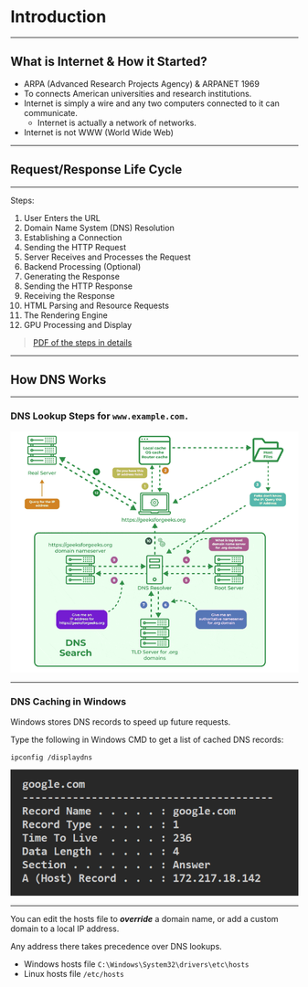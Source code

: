 # Introduction

---

## What is Internet & How it Started?

- ARPA (Advanced Research Projects Agency) & ARPANET 1969
- To connects American universities and research institutions.
- Internet is simply a wire and any two computers connected to it can communicate.
  - Internet is actually a network of networks.
- Internet is not WWW (World Wide Web)

<!--

Cold War Era

- ARPANET used packet switching to send data between computers.
- In 1983, ARPANET transitioned to the TCP/IP protocol suite, which is still used today.
  - TCP/IP stands for Transmission Control Protocol/Internet Protocol.

- The first web browser, WorldWideWeb, was created by Tim Berners-Lee in 1990.
- In 1991, the first website was created by Tim Berners-Lee.
- The World Wide Web became publicly accessible in 1993.

-->

---

## Request/Response Life Cycle

<Youtube id="hWyBeEF3CqQ" width="70%" height="70%" class="m-auto mt-4" />

---

<div class="text-2xl mb-3">Steps:</div>

1. User Enters the URL
2. <span v-click>Domain Name System (DNS) Resolution</span>
3. <span v-click>Establishing a Connection</span>
4. <span v-click>Sending the HTTP Request</span>
5. <span v-click>Server Receives and Processes the Request</span>
6. <span v-click>Backend Processing (Optional)</span>
7. <span v-click>Generating the Response</span>
8. <span v-click>Sending the HTTP Response</span>
9. <span v-click>Receiving the Response</span>
10. <span v-click>HTML Parsing and Resource Requests</span>
11. <span v-click>The Rendering Engine</span>
12. <span v-click>GPU Processing and Display</span>

> <a href="https://github.com/MohamedEmary/ITI-client-side-tech/blob/main/other/client-side-tech/intro/PDFs/req-res-lifecycle.pdf" target="_blank">PDF of the steps in details</a>

<!--
BE processing for things like:

- Querying DB
- Call other services like recommendation engines or advertising services

========================================

Req contains:

- Status code
- Header
- Body


Show them response data in browser network tab

========================================

Display images for the tree structure of CSSOM and DOM

Req header includes things like:

- user-agent
- cookies
- caching header
-->

---

## How DNS Works

<!-- Start the vid at 45s -->

<Youtube id="72snZctFFtA" width="70%" height="70%" class="m-auto mt-4" />

---

### DNS Lookup Steps for `www.example.com.`

<img src="../assets/images/how-dns-works.png" class="m-auto w-[60%] mt-4" alt="How DNS works"/>

---

### DNS Caching in Windows

Windows stores DNS records to speed up future requests.

Type the following in Windows CMD to get a list of cached DNS records:

```
ipconfig /displaydns
```

<img src="../assets/images/dns-cache.png" class="m-auto w-[70%] mt-4" alt="dns cache"/>

---

You can edit the hosts file to **_override_** a domain name, or add a custom domain to a local IP address.

Any address there takes precedence over DNS lookups.

- Windows hosts file `C:\Windows\System32\drivers\etc\hosts`
- Linux hosts file `/etc/hosts`

<!--
## TCP/IP

<Youtube id="OTwp3xtd4dg" width="70%" height="70%" class="m-auto mt-4" />
 -->
